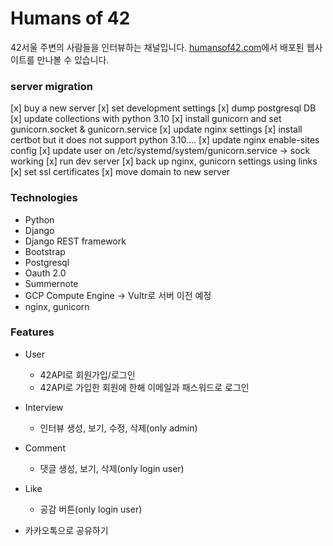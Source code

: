 # Humans of 42 
42서울 주변의 사람들을 인터뷰하는 채널입니다.
[humansof42.com](https://humansof42.com)에서 배포된 웹사이트를 만나볼 수 있습니다.

### server migration
[x] buy a new server
[x] set development settings
[x] dump postgresql DB
[x] update collections with python 3.10
[x] install gunicorn and set gunicorn.socket & gunicorn.service
[x] update nginx settings
[x] install certbot but it does not support python 3.10....
[x] update nginx enable-sites config
[x] update user on /etc/systemd/system/gunicorn.service -> sock working
[x] run dev server 
[x] back up nginx, gunicorn settings using links
[x] set ssl certificates 
[x] move domain to new server 


### Technologies
- Python
- Django
- Django REST framework
- Bootstrap
- Postgresql
- Oauth 2.0
- Summernote
- GCP Compute Engine -> Vultr로 서버 이전 예정
- nginx, gunicorn


### Features
- User
  - 42API로 회원가입/로그인
  - 42API로 가입한 회원에 한해 이메일과 패스워드로 로그인
  
- Interview
  - 인터뷰 생성, 보기, 수정, 삭제(only admin)
 
- Comment
  - 댓글 생성, 보기, 삭제(only login user)
 
- Like
  - 공감 버튼(only login user)

- 카카오톡으로 공유하기
